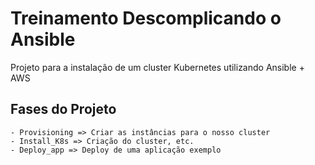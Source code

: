 # Treinamento Descomplicando o Ansible

Projeto para a instalação de um cluster Kubernetes utilizando Ansible + AWS

## Fases do Projeto

```
- Provisioning => Criar as instâncias para o nosso cluster
- Install_K8s => Criação do cluster, etc.
- Deploy_app => Deploy de uma aplicação exemplo
```
